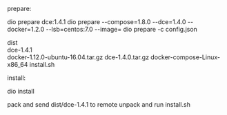 prepare:

dio prepare dce:1.4.1
dio prepare --compose=1.8.0 --dce=1.4.0 --docker=1.2.0 --lsb=centos:7.0 --image=
dio prepare -c config.json


dist \
	  dce-1.4.1 \
	  			 docker-1.12.0-ubuntu-16.04.tar.gz
	  			 dce-1.4.0.tar.gz
	  			 docker-compose-Linux-x86_64
	  			 install.sh

install:

dio install

pack and send dist/dce-1.4.1 to remote
unpack and run install.sh